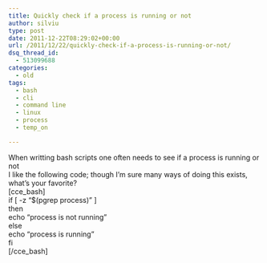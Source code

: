 ```yaml
---
title: Quickly check if a process is running or not
author: silviu
type: post
date: 2011-12-22T08:29:02+00:00
url: /2011/12/22/quickly-check-if-a-process-is-running-or-not/
dsq_thread_id:
  - 513099688
categories:
  - old
tags:
  - bash
  - cli
  - command line
  - linux
  - process
  - temp_on

---
```

When writting bash scripts one often needs to see if a process is running or not  
I like the following code; though I&#8217;m sure many ways of doing this exists, what&#8217;s your favorite?  
[cce_bash]  
if [ -z &#8220;$(pgrep process)&#8221; ]  
then  
echo &#8220;process is not running&#8221;  
else  
echo &#8220;process is running&#8221;  
fi  
[/cce_bash]
